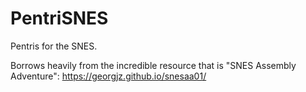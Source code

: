 # PentriSNES

Pentris for the SNES. 

Borrows heavily from the incredible resource that is "SNES Assembly Adventure":
https://georgjz.github.io/snesaa01/